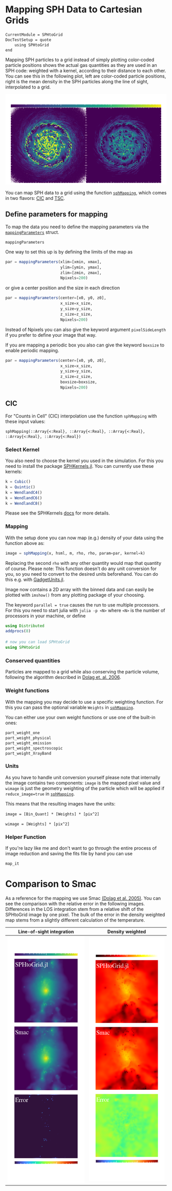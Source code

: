 # Mapping SPH Data to Cartesian Grids

```@meta
CurrentModule = SPHtoGrid
DocTestSetup = quote
    using SPHtoGrid
end
```

Mapping SPH particles to a grid instead of simply plotting color-coded particle positions shows the actual gas quantities as they are used in an SPH code: weighted with a kernel, according to their distance to each other.
You can see this in the following plot, left are color-coded particle positions, right is the mean density in the SPH particles along the line of sight, interpolated to a grid.

![galaxy](assets/galaxy.png)

You can map SPH data to a grid using the function [`sphMapping`](@ref), which comes in two flavors: [CIC](@ref) and [TSC](@ref).

## Define parameters for mapping

To map the data you need to define the mapping parameters via the [`mappingParameters`](@ref) struct.

```@docs
mappingParameters
```

One way to set this up is by defining the limits of the map as

```julia
par = mappingParameters(xlim=[xmin, xmax],
                        ylim=[ymin, ymax],
                        zlim=[zmin, zmax],
                        Npixels=200)
```

or give a center position and the size in each direction

```julia
par = mappingParameters(center=[x0, y0, z0], 
                        x_size=x_size, 
                        y_size=y_size,
                        z_size=z_size,
                        Npixels=200)
```

Instead of Npixels you can also give the keyword argument `pixelSideLength` if you prefer to define your image that way.

If you are mapping a periodic box you also can give the keyword `boxsize` to enable periodic mapping.

```julia
par = mappingParameters(center=[x0, y0, z0], 
                        x_size=x_size, 
                        y_size=y_size,
                        z_size=z_size,
                        boxsize=boxsize,
                        Npixels=200)
```

## CIC

For "Counts in Cell" (CIC) interpolation use the function `sphMapping` with these input values:

```@docs
sphMapping(::Array{<:Real}, ::Array{<:Real}, ::Array{<:Real}, ::Array{<:Real}, ::Array{<:Real})
```



### Select Kernel

You also need to choose the kernel you used in the simulation. For this you need to install the package [SPHKernels.jl](https://github.com/LudwigBoess/SPHKernels.jl). You can currently use these kernels:

```julia
k = Cubic()
k = Quintic()
k = WendlandC4()
k = WendlandC6()
k = WendlandC8()
```

Please see the SPHKernels [docs](https://ludwigboess.github.io/SPHKernels.jl/stable/) for more details.

### Mapping

With the setup done you can now map (e.g.) density of your data using the function above as:

```julia
image = sphMapping(x, hsml, m, rho, rho, param=par, kernel=k)
```

Replacing the second `rho` with any other quantity would map that quantity of course.
Please note: This function doesn't do any unit conversion for you, so you need to convert to the desired units beforehand. You can do this e.g. with [GadgetUnits.jl](https://github.com/LudwigBoess/GadgetUnits.jl).

Image now contains a 2D array with the binned data and can easily be plotted with `imshow()` from any plotting package of your choosing.

The keyword `parallel = true` causes the run to use multiple processors. For this you need to start julia with `julia -p <N>` where `<N>` is the number of processors in your machine, or define

```julia
using Distributed
addprocs(8)

# now you can load SPHtoGrid
using SPHtoGrid
```

### Conserved quantities

Particles are mapped to a grid while also conserving the particle volume, following the algorithm described in [Dolag et. al. 2006](https://ui.adsabs.harvard.edu/link_gateway/2005MNRAS.363...29D/doi:10.1111/j.1365-2966.2005.09452.x).

### Weight functions

With the mapping you may decide to use a specific weighting function. For this you can pass the optional variable `Weights` in [`sphMapping`](@ref).

You can either use your own weight functions or use one of the built-in ones:

```@docs
part_weight_one
part_weight_physical
part_weight_emission
part_weight_spectroscopic
part_weight_XrayBand
```

### Units

As you have to handle unit conversion yourself please note that internally the image contains two components: 
`image` is the mapped pixel value and `wimage` is just the geometry weighting of the particle which will be applied if `reduce_image=true` in [`sphMapping`](@ref).

This means that the resulting images have the units:

` image = [Bin_Quant] * [Weights] * [pix^2] `

` wimage = [Weights] * [pix^2] `

### Helper Function

If you're lazy like me and don't want to go through the entire process of image reduction and saving the fits file by hand you can use

```@docs
map_it
```

# Comparison to Smac

As a reference for the mapping we use Smac [(Dolag et al. 2005)](https://ui.adsabs.harvard.edu/link_gateway/2005MNRAS.363...29D/doi:10.1111/j.1365-2966.2005.09452.x).
You can see the comparison with the relative error in the following images.
Differences in the LOS integration stem from a relative shift of the SPHtoGrid image by one pixel.
The bulk of the error in the density weighted map stems from a slightly different calculation of the temperature.

Line-of-sight integration  | Density weighted
:-------------------------:|:-------------------------:
![rho_allsky](assets/rho_flat.png) |  ![T_allsky](assets/T_flat.png)
